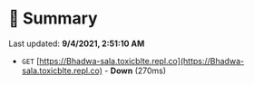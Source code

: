 # 📖 Summary
Last updated: **9/4/2021, 2:51:10 AM**

- `GET` [https://Bhadwa-sala.toxicblte.repl.co](https://Bhadwa-sala.toxicblte.repl.co) - **Down** (270ms)
